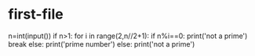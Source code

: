 # first-file
n=int(input())
if n>1:
    for i in range(2,n//2+1):
        if n%i==0:
            print('not a prime')
            break
    else:
      print('prime number')
else:
    print('not a prime')
          

